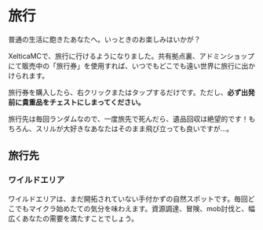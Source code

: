 # 旅行

普通の生活に飽きたあなたへ。いっときのお楽しみはいかが？

XelticaMCで、旅行に行けるようになりました。共有拠点裏、アドミンショップにて販売中の「旅行券」を使用すれば、いつでもどこでも遠い世界に旅行に出かけられます。

旅行券を購入したら、右クリックまたはタップするだけです。ただし、**必ず出発前に貴重品をチェストにしまってください。**

旅行先は毎回ランダムなので、一度旅先で死んだら、遺品回収は絶望的です！もちろん、スリルが大好きなあなたはそのまま飛び立っても良いですが...。

## 旅行先

### ワイルドエリア

ワイルドエリアは、まだ開拓されていない手付かずの自然スポットです。毎回どこでもマイクラ始めたての気分を味わえます。資源調達、冒険、mob討伐と、幅広くあなたの需要を満たすことでしょう。
